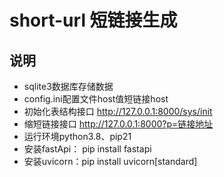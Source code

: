 # short-url 短链接生成

## 说明
* sqlite3数据库存储数据
* config.ini配置文件host值短链接host
* 初始化表结构接口 http://127.0.0.1:8000/sys/init
* 缩短链接接口 http://127.0.0.1:8000?p=链接地址
* 运行环境python3.8、pip21
* 安装fastApi： pip install fastapi
* 安装uvicorn：pip install uvicorn[standard]

